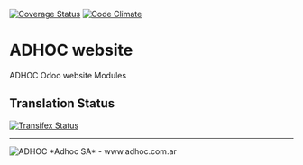 [![Coverage Status](https://coveralls.io/repos/ingadhoc/website/badge.png?branch=13.0)](https://coveralls.io/r/ingadhoc/website?branch=13.0)
[![Code Climate](https://codeclimate.com/github/ingadhoc/website/badges/gpa.svg)](https://codeclimate.com/github/ingadhoc/website)

# ADHOC website

ADHOC Odoo website Modules

[//]: # (addons)
[//]: # (end addons)

Translation Status
------------------
[![Transifex Status](https://www.transifex.com/projects/p/ingadhoc-website-13-0/chart/image_png)](https://www.transifex.com/projects/p/ingadhoc-website-13-0)

----

<img alt="ADHOC" src="http://fotos.subefotos.com/83fed853c1e15a8023b86b2b22d6145bo.png" />
*Adhoc SA* - www.adhoc.com.ar
